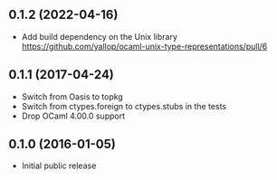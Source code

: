 0.1.2 (2022-04-16)
------------------
* Add build dependency on the Unix library  
  https://github.com/yallop/ocaml-unix-type-representations/pull/6

0.1.1 (2017-04-24)
------------------
* Switch from Oasis to topkg
* Switch from ctypes.foreign to ctypes.stubs in the tests
* Drop OCaml 4.00.0 support

0.1.0 (2016-01-05)
------------------
* Initial public release
